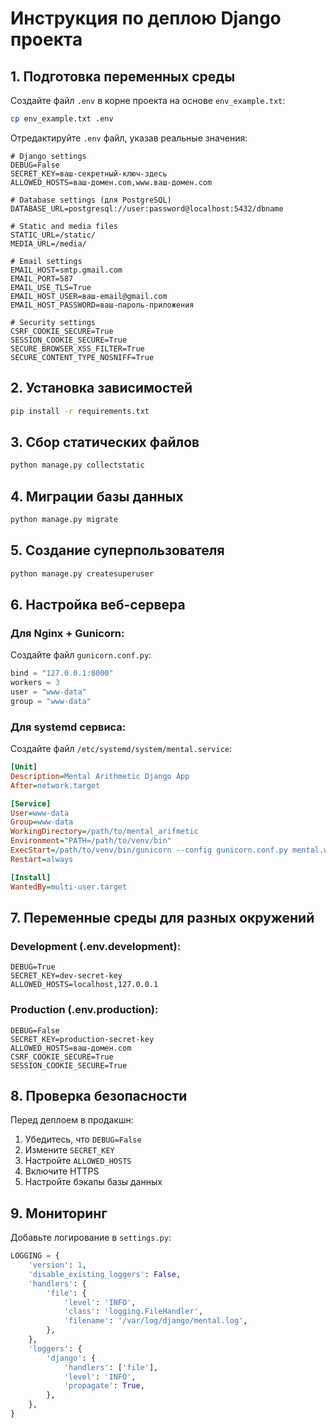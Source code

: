 # Инструкция по деплою Django проекта

## 1. Подготовка переменных среды

Создайте файл `.env` в корне проекта на основе `env_example.txt`:

```bash
cp env_example.txt .env
```

Отредактируйте `.env` файл, указав реальные значения:

```env
# Django settings
DEBUG=False
SECRET_KEY=ваш-секретный-ключ-здесь
ALLOWED_HOSTS=ваш-домен.com,www.ваш-домен.com

# Database settings (для PostgreSQL)
DATABASE_URL=postgresql://user:password@localhost:5432/dbname

# Static and media files
STATIC_URL=/static/
MEDIA_URL=/media/

# Email settings
EMAIL_HOST=smtp.gmail.com
EMAIL_PORT=587
EMAIL_USE_TLS=True
EMAIL_HOST_USER=ваш-email@gmail.com
EMAIL_HOST_PASSWORD=ваш-пароль-приложения

# Security settings
CSRF_COOKIE_SECURE=True
SESSION_COOKIE_SECURE=True
SECURE_BROWSER_XSS_FILTER=True
SECURE_CONTENT_TYPE_NOSNIFF=True
```

## 2. Установка зависимостей

```bash
pip install -r requirements.txt
```

## 3. Сбор статических файлов

```bash
python manage.py collectstatic
```

## 4. Миграции базы данных

```bash
python manage.py migrate
```

## 5. Создание суперпользователя

```bash
python manage.py createsuperuser
```

## 6. Настройка веб-сервера

### Для Nginx + Gunicorn:

Создайте файл `gunicorn.conf.py`:

```python
bind = "127.0.0.1:8000"
workers = 3
user = "www-data"
group = "www-data"
```

### Для systemd сервиса:

Создайте файл `/etc/systemd/system/mental.service`:

```ini
[Unit]
Description=Mental Arithmetic Django App
After=network.target

[Service]
User=www-data
Group=www-data
WorkingDirectory=/path/to/mental_arifmetic
Environment="PATH=/path/to/venv/bin"
ExecStart=/path/to/venv/bin/gunicorn --config gunicorn.conf.py mental.wsgi:application
Restart=always

[Install]
WantedBy=multi-user.target
```

## 7. Переменные среды для разных окружений

### Development (.env.development):
```env
DEBUG=True
SECRET_KEY=dev-secret-key
ALLOWED_HOSTS=localhost,127.0.0.1
```

### Production (.env.production):
```env
DEBUG=False
SECRET_KEY=production-secret-key
ALLOWED_HOSTS=ваш-домен.com
CSRF_COOKIE_SECURE=True
SESSION_COOKIE_SECURE=True
```

## 8. Проверка безопасности

Перед деплоем в продакшн:

1. Убедитесь, что `DEBUG=False`
2. Измените `SECRET_KEY`
3. Настройте `ALLOWED_HOSTS`
4. Включите HTTPS
5. Настройте бэкапы базы данных

## 9. Мониторинг

Добавьте логирование в `settings.py`:

```python
LOGGING = {
    'version': 1,
    'disable_existing_loggers': False,
    'handlers': {
        'file': {
            'level': 'INFO',
            'class': 'logging.FileHandler',
            'filename': '/var/log/django/mental.log',
        },
    },
    'loggers': {
        'django': {
            'handlers': ['file'],
            'level': 'INFO',
            'propagate': True,
        },
    },
}
```
